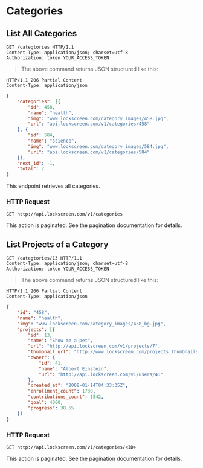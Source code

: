# Categories

## List All Categories

```http
GET /categtories HTTP/1.1
Content-Type: application/json; charset=utf-8
Authorization: token YOUR_ACCESS_TOKEN
```

> The above command returns JSON structured like this:

```http
HTTP/1.1 206 Partial Content
Content-Type: application/json
```

```json
{
	"categories": [{
		"id": 458,
		"name": "health",
		"img": "www.lookscreen.com/category_images/458.jpg",
		"url": "api.lookscreen.com/v1/categories/458"
	}, {
		"id": 584,
		"name": "science",
		"img": "www.lookscreen.com/category_images/584.jpg",
		"url": "api.lookscreen.com/v1/categories/584"
	}],
	"next_id": -1,
	"total": 2
}
```

This endpoint retrieves all categories.

### HTTP Request

`GET http://api.lockscreen.com/v1/categories`

<aside class="notice">
This action is paginated. See the pagination documentation for details.
</aside>

## List Projects of a Category

```http
GET /categtories/13 HTTP/1.1
Content-Type: application/json; charset=utf-8
Authorization: token YOUR_ACCESS_TOKEN
```

> The above command returns JSON structured like this:

```http
HTTP/1.1 206 Partial Content
Content-Type: application/json
```

```json
{
	"id": "458",
	"name": "health",
	"img": "www.lookscreen.com/category_images/458_bg.jpg",
	"projects": [{
		"id": 13,
		"name": "Show me a pet",
		"url": "http://api.lockscreen.com/v1/projects/7",
		"thumbnail_url": "http://www.lockscreen.com/projects_thumbnails/7.jpg",
		"owner": {
			"id": 41,
			"name": "Albert Einstein",
			"url": "http://api.lockscreen.com/v1/users/41"
		},
		"created_at": "2008-01-14T04:33:35Z",
		"enrollment_count": 1730,
		"contributions_count": 1542,
		"goal": 4000,
		"progress": 38.55
	}]
}
```
### HTTP Request

`GET http://api.lockscreen.com/v1/categories/<ID>`

<aside class="notice">
This action is paginated. See the pagination documentation for details.
</aside>
